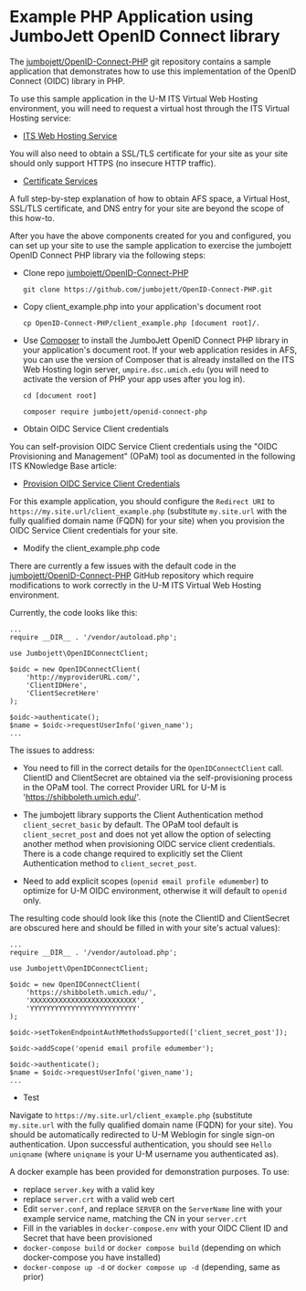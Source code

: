 # Example PHP Application using JumboJett OpenID Connect library

The [jumbojett/OpenID-Connect-PHP](https://github.com/jumbojett/OpenID-Connect-PHP) git repository contains a sample application that demonstrates how to use this implementation of the OpenID Connect (OIDC) library in PHP.

To use this sample application in the U-M ITS Virtual Web Hosting environment, you will need to request a virtual host through the ITS Virtual Hosting service:

- [ITS Web Hosting Service](https://its.umich.edu/computing/web-mobile/web-hosting)

You will also need to obtain a SSL/TLS certificate for your site as your site should only support HTTPS (no insecure HTTP traffic).

- [Certificate Services](https://its.umich.edu/computing/web-mobile/certificate-services)

A full step-by-step explanation of how to obtain AFS space, a Virtual Host, SSL/TLS certificate, and DNS entry for your site are beyond the scope of this how-to.

After you have the above components created for you and configured, you can set up your site to use the sample application to exercise the jumbojett OpenID Connect PHP library via the following steps:

- Clone repo [jumbojett/OpenID-Connect-PHP](https://github.com/jumbojett/OpenID-Connect-PHP)

    `git clone https://github.com/jumbojett/OpenID-Connect-PHP.git`

- Copy client_example.php into your application's document root

    `cp OpenID-Connect-PHP/client_example.php [document root]/.`

- Use [Composer](https://getcomposer.org) to install the JumboJett OpenID Connect PHP library in your application's document root.  If your web application resides in AFS, you can use the version of Composer that is already installed on the ITS Web Hosting login server, `umpire.dsc.umich.edu` (you will need to activate the version of PHP your app uses after you log in).
 
    `cd [document root]`

    `composer require jumbojett/openid-connect-php`

- Obtain OIDC Service Client credentials

You can self-provision OIDC Service Client credentials using the "OIDC Provisioning and Management" (OPaM) tool as documented in the following ITS KNowledge Base article:

- [Provision OIDC Service Client Credentials](https://teamdynamix.umich.edu/TDClient/30/Portal/KB/ArticleDet?ID=8746)

For this example application, you should configure the `Redirect URI` to `https://my.site.url/client_example.php` (substitute `my.site.url` with the fully qualified domain name (FQDN) for your site) when you provision the OIDC Service Client credentials for your site.

- Modify the client_example.php code

There are currently a few issues with the default code in the [jumbojett/OpenID-Connect-PHP](https://github.com/jumbojett/OpenID-Connect-PHP) GitHub repository which require modifications to work correctly in the U-M ITS Virtual Web Hosting environment.

Currently, the code looks like this:

```linux
...
require __DIR__ . '/vendor/autoload.php';

use Jumbojett\OpenIDConnectClient;

$oidc = new OpenIDConnectClient(
    'http://myproviderURL.com/',
    'ClientIDHere',
    'ClientSecretHere'
);

$oidc->authenticate();
$name = $oidc->requestUserInfo('given_name');
...
```

The issues to address:

- You need to fill in the correct details for the `OpenIDConnectClient` call.  ClientID and ClientSecret are obtained via the self-provisioning process in the OPaM tool.  The correct Provider URL for U-M is 'https://shibboleth.umich.edu/'.

- The jumbojett library supports the Client Authentication method `client_secret_basic` by default.  The OPaM tool default is `client_secret_post` and does not yet allow the option of selecting another method when provisioning OIDC service client credentials.  There is a code change required to explicitly set the Client Authentication method to `client_secret_post`.

- Need to add explicit scopes (`openid email profile edumember`) to optimize for U-M OIDC environment, otherwise it will default to `openid` only.

The resulting code should look like this (note the ClientID and ClientSecret are obscured here and should be filled in with your site's actual values):

```linux
...
require __DIR__ . '/vendor/autoload.php';

use Jumbojett\OpenIDConnectClient;

$oidc = new OpenIDConnectClient(
    'https://shibboleth.umich.edu/',
    'XXXXXXXXXXXXXXXXXXXXXXXXXX',
    'YYYYYYYYYYYYYYYYYYYYYYYYYY'
);

$oidc->setTokenEndpointAuthMethodsSupported(['client_secret_post']);

$oidc->addScope('openid email profile edumember');

$oidc->authenticate();
$name = $oidc->requestUserInfo('given_name');
...
```


- Test

Navigate to `https://my.site.url/client_example.php` (substitute `my.site.url` with the fully qualified domain name (FQDN) for your site).  You should be automatically redirected to U-M Weblogin for single sign-on authentication.  Upon successful authentication, you should see `Hello uniqname` (where `uniqname` is your U-M username you authenticated as).

A docker example has been provided for demonstration purposes.  To use:
- replace `server.key` with a valid key
- replace `server.crt` with a valid web cert
- Edit `server.conf`, and replace `SERVER` on the `ServerName` line with your example service name, matching the CN in your `server.crt`
- Fill in the variables in `docker-compose.env` with your OIDC Client ID and Secret that have been provisioned
- `docker-compose build` or `docker compose build` (depending on which docker-compose you have installed)
- `docker-compose up -d` or `docker compose up -d` (depending, same as prior)

